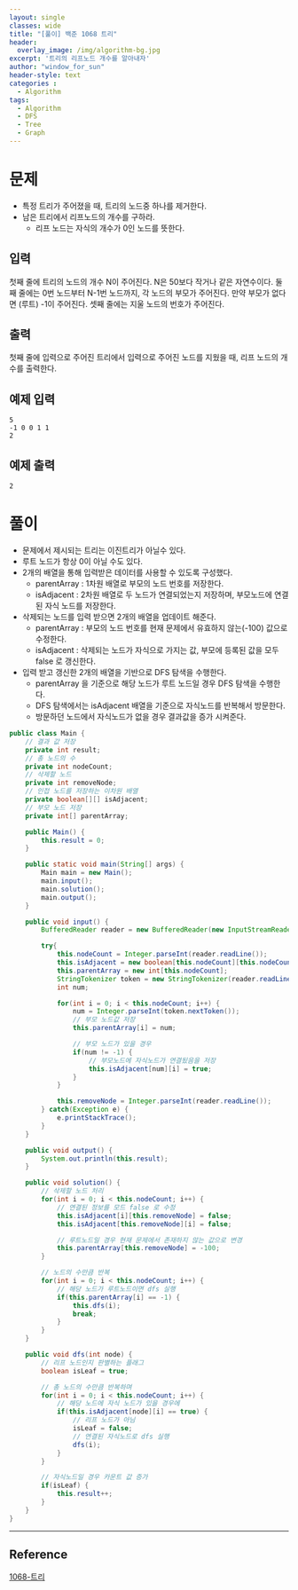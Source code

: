 ```yaml
--- 
layout: single
classes: wide
title: "[풀이] 백준 1068 트리"
header:
  overlay_image: /img/algorithm-bg.jpg
excerpt: '트리의 리프노드 개수를 알아내자'
author: "window_for_sun"
header-style: text
categories :
  - Algorithm
tags:
  - Algorithm
  - DFS
  - Tree
  - Graph
---  
```


# 문제
- 특정 트리가 주어졌을 때, 트리의 노드중 하나를 제거한다.
- 남은 트리에서 리프노드의 개수를 구하라.
	- 리프 노드는 자식의 개수가 0인 노드를 뜻한다.

## 입력
첫째 줄에 트리의 노드의 개수 N이 주어진다. 
N은 50보다 작거나 같은 자연수이다. 
둘째 줄에는 0번 노드부터 N-1번 노드까지, 각 노드의 부모가 주어진다. 
만약 부모가 없다면 (루트) -1이 주어진다. 
셋째 줄에는 지울 노드의 번호가 주어진다.

## 출력
첫째 줄에 입력으로 주어진 트리에서 입력으로 주어진 노드를 지웠을 때, 리프 노드의 개수를 출력한다.

## 예제 입력

```
5
-1 0 0 1 1
2
```  

## 예제 출력

```
2
```  

# 풀이
- 문제에서 제시되는 트리는 이진트리가 아닐수 있다.
- 루트 노드가 항상 0이 아닐 수도 있다.
- 2개의 배열을 통해 입력받은 데이터를 사용할 수 있도록 구성했다.
	- parentArray : 1차원 배열로 부모의 노드 번호를 저장한다.
	- isAdjacent : 2차원 배열로 두 노드가 연결되었는지 저장하며, 부모노드에 연결된 자식 노드를 저장한다.
- 삭제되는 노드를 입력 받으면 2개의 배열을 업데이트 해준다.
	- parentArray : 부모의 노드 번호를 현재 문제에서 유효하지 않는(-100) 값으로 수정한다.
	- isAdjacent : 삭제되는 노드가 자식으로 가지는 값, 부모에 등록된 값을 모두 false 로 갱신한다.
- 입력 받고 갱신한 2개의 배열을 기반으로 DFS 탐색을 수행한다.
	- parentArray 을 기준으로 해당 노드가 루트 노드일 경우 DFS 탐색을 수행한다.
	- DFS 탐색에서는 isAdjacent 배열을 기준으로 자식노드를 반복해서 방문한다.
	- 방문하던 노드에서 자식노드가 없을 경우 결과값을 증가 시켜준다.

```java
public class Main {
    // 결과 값 저장
    private int result;
    // 총 노드의 수
    private int nodeCount;
    // 삭제할 노드
    private int removeNode;
    // 인접 노드를 저장하는 이차원 배열
    private boolean[][] isAdjacent;
    // 부모 노드 저장
    private int[] parentArray;

    public Main() {
        this.result = 0;
    }

    public static void main(String[] args) {
        Main main = new Main();
        main.input();
        main.solution();
        main.output();
    }

    public void input() {
        BufferedReader reader = new BufferedReader(new InputStreamReader(System.in));

        try{
            this.nodeCount = Integer.parseInt(reader.readLine());
            this.isAdjacent = new boolean[this.nodeCount][this.nodeCount];
            this.parentArray = new int[this.nodeCount];
            StringTokenizer token = new StringTokenizer(reader.readLine(), " ");
            int num;

            for(int i = 0; i < this.nodeCount; i++) {
                num = Integer.parseInt(token.nextToken());
                // 부모 노드값 저장
                this.parentArray[i] = num;

                // 부모 노드가 있을 경우
                if(num != -1) {
                    // 부모노드에 자식노드가 연결됬음을 저장
                    this.isAdjacent[num][i] = true;
                }
            }

            this.removeNode = Integer.parseInt(reader.readLine());
        } catch(Exception e) {
            e.printStackTrace();
        }
    }

    public void output() {
        System.out.println(this.result);
    }

    public void solution() {
        // 삭제할 노드 처리
        for(int i = 0; i < this.nodeCount; i++) {
            // 연결된 정보를 모드 false 로 수정
            this.isAdjacent[i][this.removeNode] = false;
            this.isAdjacent[this.removeNode][i] = false;

            // 루트노드일 경우 현재 문제에서 존재하지 않는 값으로 변경
            this.parentArray[this.removeNode] = -100;
        }

        // 노드의 수만큼 반복
        for(int i = 0; i < this.nodeCount; i++) {
            // 해당 노드가 루트노드이면 dfs 실행
            if(this.parentArray[i] == -1) {
                this.dfs(i);
                break;
            }
        }
    }

    public void dfs(int node) {
        // 리프 노드인지 판별하는 플래그
        boolean isLeaf = true;

        // 총 노드의 수만큼 반복하며
        for(int i = 0; i < this.nodeCount; i++) {
            // 해당 노드에 자식 노드가 있을 경우에
            if(this.isAdjacent[node][i] == true) {
                // 리프 노드가 아님
                isLeaf = false;
                // 연결된 자식노드로 dfs 실행
                dfs(i);
            }
        }

        // 자식노드일 경우 카운트 값 증가
        if(isLeaf) {
            this.result++;
        }
    }
}
```  

---
## Reference
[1068-트리](https://www.acmicpc.net/problem/1068)  
